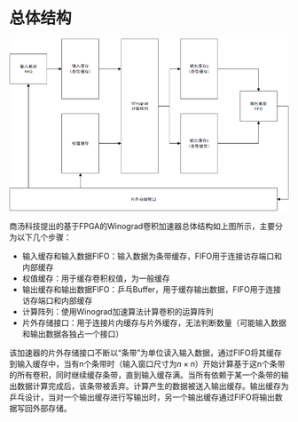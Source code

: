 # 总体结构

![](./winograd_FPGA_system.png)

商汤科技提出的基于FPGA的Winograd卷积加速器总体结构如上图所示，主要分为以下几个步骤：

- 输入缓存和输入数据FIFO：输入数据为条带缓存，FIFO用于连接访存端口和内部缓存
- 权值缓存：用于缓存卷积权值，为一般缓存
- 输出缓存和输出数据FIFO：乒乓Buffer，用于缓存输出数据，FIFO用于连接访存端口和内部缓存
- 计算阵列：使用Winograd加速算法计算卷积的运算阵列
- 片外存储接口：用于连接片内缓存与片外缓存，无法判断数量（可能输入数据和输出数据各独占一个接口）

该加速器的片外存储接口不断以“条带”为单位读入输入数据，通过FIFO将其缓存到输入缓存中，当有n个条带时（输入窗口尺寸为$n \times n$）开始计算基于这n个条带的所有卷积，同时继续缓存条带，直到输入缓存满。当所有依赖于某一个条带的输出数据计算完成后，该条带被丢弃。计算产生的数据被送入输出缓存。输出缓存为乒乓设计，当对一个输出缓存进行写输出时，另一个输出缓存通过FIFO将输出数据写回外部存储。
